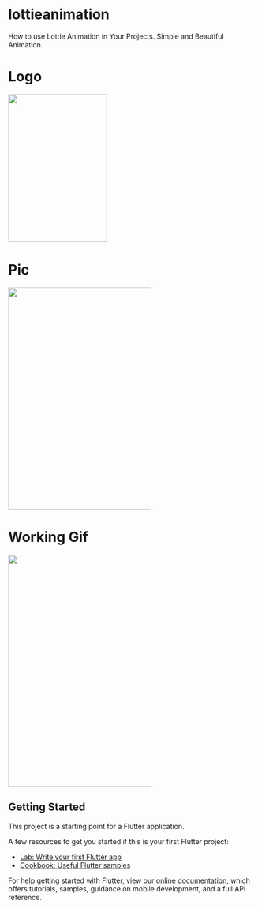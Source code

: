 # lottieanimation

How to use Lottie Animation in Your Projects. Simple and Beautiful Animation.

# Logo

<img src="https://user-images.githubusercontent.com/73787635/132471328-14aa31e2-784f-416b-ad03-f90612e3e68d.gif" height = 300, width = 200/>

# Pic

<img src="https://user-images.githubusercontent.com/73787635/132471689-38dfad0a-0274-4dbe-b6a5-addd2a2d286b.jpeg" height = 450, width = 290/>

# Working Gif

<img src="https://user-images.githubusercontent.com/73787635/132471987-37ff4321-9739-4abc-aecb-213a31901788.mp4" height = 470, width = 290/>

## Getting Started

This project is a starting point for a Flutter application.

A few resources to get you started if this is your first Flutter project:

- [Lab: Write your first Flutter app](https://flutter.dev/docs/get-started/codelab)
- [Cookbook: Useful Flutter samples](https://flutter.dev/docs/cookbook)

For help getting started with Flutter, view our
[online documentation](https://flutter.dev/docs), which offers tutorials,
samples, guidance on mobile development, and a full API reference.
